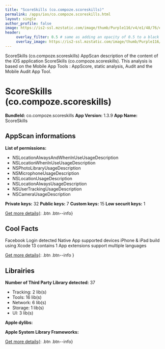 ```yaml
---
title: "ScoreSkills (co.compoze.scoreskills)"
permalink: /apps/ios/co.compoze.scoreskills.html
layout: single
author_profile: false
image: https://is2-ssl.mzstatic.com/image/thumb/Purple116/v4/e1/48/76/e1487629-1564-2a31-7a23-f0f9d0178b16/AppIcon-alt1-0-0-1x_U007emarketing-0-0-0-7-0-0-sRGB-0-0-0-GLES2_U002c0-512MB-85-220-0-0.png/512x512bb.jpg
header: 
     overlay_filter: 0.5 # same as adding an opacity of 0.5 to a black background
     overlay_image: https://is2-ssl.mzstatic.com/image/thumb/Purple116/v4/e1/48/76/e1487629-1564-2a31-7a23-f0f9d0178b16/AppIcon-alt1-0-0-1x_U007emarketing-0-0-0-7-0-0-sRGB-0-0-0-GLES2_U002c0-512MB-85-220-0-0.png/512x512bb.jpg
---
```

ScoreSkills (co.compoze.scoreskills) AppScan description of the content of the iOS application ScoreSkills (co.compoze.scoreskills). This analysis is based on the Mobile App Tools : AppScore, static analysis, Audit and the Mobile Audit App Tool.

# ScoreSkills (co.compoze.scoreskills)

**BundleId:** co.compoze.scoreskills
**App Version:** 1.3.9
**App Name:** ScoreSkills


## AppScan informations 

**List of permissions:** 
- NSLocationAlwaysAndWhenInUseUsageDescription
- NSLocationWhenInUseUsageDescription
- NSPhotoLibraryUsageDescription
- NSMicrophoneUsageDescription
- NSLocationUsageDescription
- NSLocationAlwaysUsageDescription
- NSUserTrackingUsageDescription
- NSCameraUsageDescription
  
  
**Private keys:** 32
**Public keys:** 7
**Custom keys:** 15
**Low securit keys:** 1
  
[Get more details](/pricing.html){: .btn .btn--info}

## Cool Facts

Facebook Login detected
Native App
supported devices iPhone & iPad
build using Xcode 13
contains 1 App extensions
support multiple languages
  
[Get more details](/pricing.html){: .btn .btn--info }

## Librairies 
**Number of Third Party Library detected:** 37
- Tracking: 2 lib(s)
- Tools: 16 lib(s)
- Network: 6 lib(s)
- Storage: 1 lib(s)
- UI: 3 lib(s)


**Apple dylibs:**


**Apple System Library Frameworks:**


  
[Get more details](/pricing.html){: .btn .btn--info}


